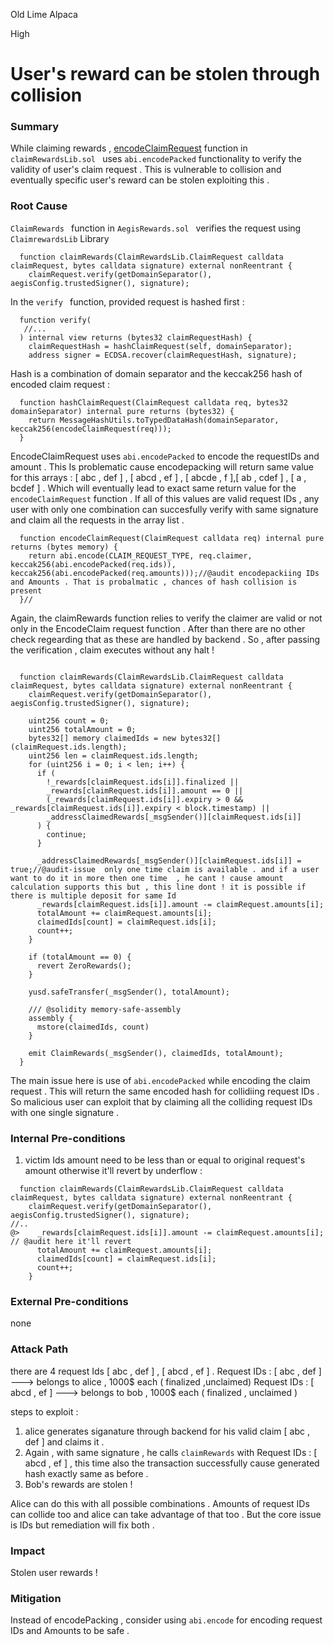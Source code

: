 Old Lime Alpaca

High

# User's reward can be stolen through collision

### Summary

While claiming rewards , [encodeClaimRequest](https://github.com/sherlock-audit/2025-04-aegis-op-grant/blob/main/aegis-contracts/contracts/lib/ClaimRewardsLib.sol#L26) function in `claimRewardsLib.sol ` uses `abi.encodePacked` functionality to verify the validity of user's claim request . This is vulnerable to collision and eventually specific user's reward can be stolen exploiting this . 

### Root Cause

`ClaimRewards ` function in `AegisRewards.sol ` verifies the request using `ClaimrewardsLib` Library 
```solidity 
  function claimRewards(ClaimRewardsLib.ClaimRequest calldata claimRequest, bytes calldata signature) external nonReentrant {
    claimRequest.verify(getDomainSeparator(), aegisConfig.trustedSigner(), signature);
```
In the `verify ` function, provided request is hashed first : 
```solidity 
  function verify(
   //...
  ) internal view returns (bytes32 claimRequestHash) {
    claimRequestHash = hashClaimRequest(self, domainSeparator);
    address signer = ECDSA.recover(claimRequestHash, signature);
```

Hash is a combination of domain separator and the keccak256 hash of encoded claim request : 
```solidity 
  function hashClaimRequest(ClaimRequest calldata req, bytes32 domainSeparator) internal pure returns (bytes32) {
    return MessageHashUtils.toTypedDataHash(domainSeparator, keccak256(encodeClaimRequest(req)));
  }
```

EncodeClaimRequest uses `abi.encodePacked` to encode the requestIDs and amount . This Is problematic cause encodepacking will return same value for this arrays : [ abc , def ] , [ abcd , ef ] , [ abcde , f ],[ ab , cdef ] , [ a , bcdef ] . Which will eventually lead to exact same return value for the `encodeClaimRequest` function .  If all of this values are valid request IDs , any user with only one combination can succesfully verify with same signature and claim all the requests in the array list . 
```solidity 
  function encodeClaimRequest(ClaimRequest calldata req) internal pure returns (bytes memory) {
    return abi.encode(CLAIM_REQUEST_TYPE, req.claimer, keccak256(abi.encodePacked(req.ids)), keccak256(abi.encodePacked(req.amounts)));//@audit encodepackiing IDs and Amounts . That is probalmatic , chances of hash collision is present 
  }//  
```


Again, the claimRewards function relies to verify the claimer are valid or not only in the EncodeClaim request function . After than there are no other check regearding that as these are handled by backend . So , after passing the verification , claim executes without any halt ! 
```solidity 

  function claimRewards(ClaimRewardsLib.ClaimRequest calldata claimRequest, bytes calldata signature) external nonReentrant {
    claimRequest.verify(getDomainSeparator(), aegisConfig.trustedSigner(), signature);

    uint256 count = 0;
    uint256 totalAmount = 0;
    bytes32[] memory claimedIds = new bytes32[](claimRequest.ids.length);
    uint256 len = claimRequest.ids.length;
    for (uint256 i = 0; i < len; i++) {
      if (
        !_rewards[claimRequest.ids[i]].finalized ||
        _rewards[claimRequest.ids[i]].amount == 0 ||
        (_rewards[claimRequest.ids[i]].expiry > 0 && _rewards[claimRequest.ids[i]].expiry < block.timestamp) ||
        _addressClaimedRewards[_msgSender()][claimRequest.ids[i]]
      ) {
        continue;
      }

      _addressClaimedRewards[_msgSender()][claimRequest.ids[i]] = true;//@audit-issue  only one time claim is available . and if a user want to do it in more then one time  , he cant ! cause amount calculation supports this but , this line dont ! it is possible if there is multiple deposit for same Id 
      _rewards[claimRequest.ids[i]].amount -= claimRequest.amounts[i];
      totalAmount += claimRequest.amounts[i];
      claimedIds[count] = claimRequest.ids[i];
      count++;
    }

    if (totalAmount == 0) {
      revert ZeroRewards();
    }

    yusd.safeTransfer(_msgSender(), totalAmount);

    /// @solidity memory-safe-assembly
    assembly {
      mstore(claimedIds, count)
    }

    emit ClaimRewards(_msgSender(), claimedIds, totalAmount);
  }
```


The main issue here is use of `abi.encodePacked` while encoding the claim request .  This will return the same encoded hash for collidiing request IDs . So malicious user can exploit that by claiming all the colliding request IDs with one single signature . 

### Internal Pre-conditions

1. victim Ids amount need to be less than or equal to original request's amount otherwise it'll revert by underflow : 

```solidity
  function claimRewards(ClaimRewardsLib.ClaimRequest calldata claimRequest, bytes calldata signature) external nonReentrant {
    claimRequest.verify(getDomainSeparator(), aegisConfig.trustedSigner(), signature);
//..
@>    _rewards[claimRequest.ids[i]].amount -= claimRequest.amounts[i]; // @audit here it'll revert 
      totalAmount += claimRequest.amounts[i];
      claimedIds[count] = claimRequest.ids[i];
      count++;
    }
```

### External Pre-conditions

none 

### Attack Path

there are 4 request Ids [ abc , def ] , [ abcd , ef ] .
Request IDs : [ abc , def ] ---> belongs to alice , 1000$ each ( finalized ,unclaimed) 
Request IDs : [ abcd , ef ] ---> belongs to bob , 1000$ each ( finalized , unclaimed ) 

steps to exploit : 
1. alice generates siganature through backend  for his valid claim  [ abc , def ] and claims it . 
2. Again , with same signature , he calls `claimRewards` with Request IDs : [ abcd , ef ] , this time also the transaction successfully cause generated hash exactly same as before .
3. Bob's rewards are stolen ! 

Alice can do this with all possible combinations . 
Amounts of request IDs can collide too and alice can take advantage of that too . 
But the core issue is IDs but remediation will fix both .  

### Impact

Stolen user rewards  ! 


### Mitigation

Instead of encodePacking , consider using  `abi.encode` for encoding request IDs and Amounts to be safe .